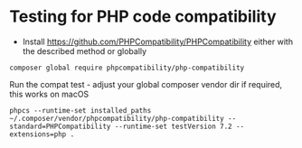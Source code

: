 # Testing for PHP code compatibility

* Install https://github.com/PHPCompatibility/PHPCompatibility  either with the described method or globally

```
composer global require phpcompatibility/php-compatibility
```

Run the compat test - adjust your global composer vendor dir if required, this works on macOS

```
phpcs --runtime-set installed_paths ~/.composer/vendor/phpcompatibility/php-compatibility --standard=PHPCompatibility --runtime-set testVersion 7.2 --extensions=php .
```
